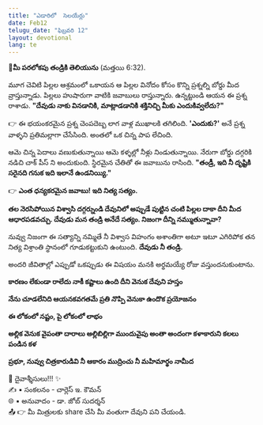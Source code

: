```yaml
---
title: "ఎడారిలో  సెలయేర్లు"
date: Feb12
telugu_date: "ఫిబ్రవరి 12"
layout: devotional
lang: te
---
```


**📖మీ పరలోకపు తండ్రికి తెలియును**
(మత్తయి 6:32).


మూగ చెవిటి పిల్లల ఆశ్రమంలో ఒకాయన ఆ పిల్లల వినోదం కోసం కొన్ని ప్రశ్నల్ని బోర్డు మీద వ్రాస్తున్నాడు. పిల్లలు హుషారుగా వాటికి జవాబులు రాస్తున్నారు. ఉన్నట్టుండి ఆయన ఈ ప్రశ్న రాశాడు. **"దేవుడు నాకు వినడానికి, మాట్లాడడానికి శక్తినిచ్చి మీకు ఎందుకివ్వలేదు?"**

👉 ఈ భయంకరమైన ప్రశ్న చెంపదెబ్బ లాగ వాళ్ల ముఖాలకి తగిలింది. **'ఎందుకు?'** అనే ప్రశ్న వాళ్ళని ప్రతిమల్లాగా చేసేసింది. అంతలో ఒక చిన్న పాప లేచింది. 

ఆమె చిన్న పెదాలు వణుకుతున్నాయి ఆమె కళ్ళల్లో నీళ్లు నిండుతున్నాయి. నేరుగా బోర్డు దగ్గరికి నడిచి చాక్ పీస్ ని అందుకుంది.  స్థిరమైన చేతితో ఈ జవాబును రాసింది. 
**"తండ్రీ,  ఇది నీ దృష్టికి సరైనది గనుక ఇది ఇలానే ఉండనియ్యి."**

👉 **ఎంత ధన్యకరమైన జవాబు! ఇది నిత్య సత్యం.**

 **తల నెరసిపోయిన విశ్వాసి దగ్గర్నుండి దేవునిలో అప్పుడే పుట్టిన చంటి పిల్లల దాకా దీని మీద ఆధారపడవచ్చు. దేవుడు మన తండ్రి అనేదే సత్యం. నిజంగా దీన్ని నమ్ముతున్నావా?**

నువ్వు నిజంగా ఈ సత్యాన్ని నమ్మితే నీ విశ్వాస విహంగం అశాంతిగా అటూ ఇటూ ఎగిరిపోక తన నిత్య విశ్రాంతి స్థానంలో గూడుకట్టుకుని ఉంటుంది. **దేవుడు నీ తండ్రి.**

అందరి జీవితాల్లో ఎప్పుడో ఒకప్పుడు ఈ విషయం మనకి అర్థమయ్యే రోజు వస్తుందనుకుంటాను.

**కారణం లేకుండా రాలేదు నాకీ కష్టాలు ఉంది దీని వెనుక దేవుని హస్తం**

**నేను చూడలేనిది ఆయనకవగతమే ప్రతి నొప్పి వెనుకా ఉందొక ప్రయోజనం**

**ఈ లోకంలో నష్టం, పై లోకంలో లాభం** 

**అల్లిక వెనుక వైపంతా దారాలు అల్లిబిల్లిగా ముందువైపు అంతా అందంగా కళాకారుని కలలు పండిన కళ**

**ప్రభూ, నువ్వు చిత్రకారుడివి నీ ఆకారం ముద్రించు నీ మహిమార్థం నామీద**

<div class="blessing">🙏 <span class="bless-text">దైవాశ్శీసులు!!!</span> ✨</div>

<div class="credit">✍️ <span class="credit-text">▪ సంకలనం - చార్లెస్ ఇ. కౌమన్</span></div>
<div class="credit">🌐 <span class="credit-text">▪ అనువాదం - డా. జోబ్ సుదర్శన్</span></div>


<div class="share">📤 👉 <span class="share-text">మీ మిత్రులకు share చేసి మీ వంతుగా దేవుని పని చేయండి.</span></div>
